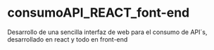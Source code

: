 # consumoAPI_REACT_font-end
Desarrollo de una sencilla interfaz de web para el consumo de API´s, desarrollado en react y todo en front-end
